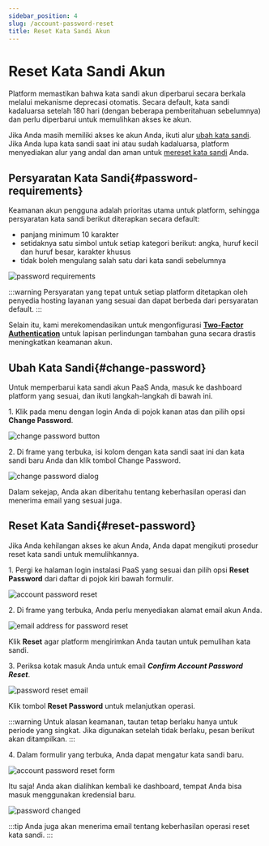 ```yaml
---
sidebar_position: 4
slug: /account-password-reset
title: Reset Kata Sandi Akun
---
```


# Reset Kata Sandi Akun

Platform memastikan bahwa kata sandi akun diperbarui secara berkala melalui mekanisme deprecasi otomatis. Secara default, kata sandi kadaluarsa setelah 180 hari (dengan beberapa pemberitahuan sebelumnya) dan perlu diperbarui untuk memulihkan akses ke akun.

Jika Anda masih memiliki akses ke akun Anda, ikuti alur [ubah kata sandi](https://docs.dewacloud.com/docs/#change-password). Jika Anda lupa kata sandi saat ini atau sudah kadaluarsa, platform menyediakan alur yang andal dan aman untuk [mereset kata sandi](https://docs.dewacloud.com/docs/#reset-password) Anda.

## Persyaratan Kata Sandi{#password-requirements}

Keamanan akun pengguna adalah prioritas utama untuk platform, sehingga persyaratan kata sandi berikut diterapkan secara default:

* panjang minimum 10 karakter
* setidaknya satu simbol untuk setiap kategori berikut: angka, huruf kecil dan huruf besar, karakter khusus
* tidak boleh mengulang salah satu dari kata sandi sebelumnya

<img src="https://assets.dewacloud.com/dewacloud-docs/account-&-pricing/account-password-reset/01-password-requirements.png" alt="password requirements" max-width="100%"/>

:::warning
Persyaratan yang tepat untuk setiap platform ditetapkan oleh penyedia hosting layanan yang sesuai dan dapat berbeda dari persyaratan default.
:::

Selain itu, kami merekomendasikan untuk mengonfigurasi **[Two-Factor Authentication](https://docs.dewacloud.com/docs/two-factor-authentication/)** untuk lapisan perlindungan tambahan guna secara drastis meningkatkan keamanan akun.

## Ubah Kata Sandi{#change-password}

Untuk memperbarui kata sandi akun PaaS Anda, masuk ke dashboard platform yang sesuai, dan ikuti langkah-langkah di bawah ini.

1\. Klik pada menu dengan login Anda di pojok kanan atas dan pilih opsi **Change Password**.

<img src="https://assets.dewacloud.com/dewacloud-docs/account-&-pricing/account-password-reset/02-change-password-button.png" alt="change password button" max-width="100%"/>

2\. Di frame yang terbuka, isi kolom dengan kata sandi saat ini dan kata sandi baru Anda dan klik tombol Change Password.

<img src="https://assets.dewacloud.com/dewacloud-docs/account-&-pricing/account-password-reset/03-change-password-dialog.png" alt="change password dialog" max-width="100%"/>

Dalam sekejap, Anda akan diberitahu tentang keberhasilan operasi dan menerima email yang sesuai juga.

## Reset Kata Sandi{#reset-password}

Jika Anda kehilangan akses ke akun Anda, Anda dapat mengikuti prosedur reset kata sandi untuk memulihkannya.

1\. Pergi ke halaman login instalasi PaaS yang sesuai dan pilih opsi **Reset Password** dari daftar di pojok kiri bawah formulir.

<img src="https://assets.dewacloud.com/dewacloud-docs/account-&-pricing/account-password-reset/04-account-password-reset.png" alt="account password reset" max-width="100%"/>

2\. Di frame yang terbuka, Anda perlu menyediakan alamat email akun Anda.

<img src="https://assets.dewacloud.com/dewacloud-docs/account-&-pricing/account-password-reset/05-email-address-for-password-reset.png" alt="email address for password reset" max-width="100%"/>

Klik **Reset** agar platform mengirimkan Anda tautan untuk pemulihan kata sandi.

3\. Periksa kotak masuk Anda untuk email _**Confirm Account Password Reset**_.

<img src="https://assets.dewacloud.com/dewacloud-docs/account-&-pricing/account-password-reset/06-password-reset-email.png" alt="password reset email" max-width="100%"/>

Klik tombol **Reset Password** untuk melanjutkan operasi.

:::warning
Untuk alasan keamanan, tautan tetap berlaku hanya untuk periode yang singkat. Jika digunakan setelah tidak berlaku, pesan berikut akan ditampilkan.
:::

4\. Dalam formulir yang terbuka, Anda dapat mengatur kata sandi baru.

<img src="https://assets.dewacloud.com/dewacloud-docs/account-&-pricing/account-password-reset/08-account-password-reset-form.png" alt="account password reset form" max-width="100%"/>

Itu saja! Anda akan dialihkan kembali ke dashboard, tempat Anda bisa masuk menggunakan kredensial baru.

<img src="https://assets.dewacloud.com/dewacloud-docs/account-&-pricing/account-password-reset/09-password-changed.png" alt="password changed" max-width="100%"/>

:::tip
Anda juga akan menerima email tentang keberhasilan operasi reset kata sandi.
:::

